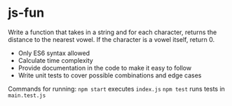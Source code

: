 # js-fun

Write a function that takes in a string and for each character, returns the distance to the nearest vowel. If the character is a vowel itself, return 0.

- Only ES6 syntax allowed
- Calculate time complexity
- Provide documentation in the code to make it easy to follow
- Write unit tests to cover possible combinations and edge cases

Commands for running:
`npm start` executes `index.js`
`npm test` runs tests in `main.test.js`
